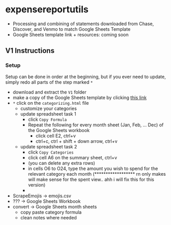 # expensereportutils
* Processing and combining of statements downloaded from Chase, Discover, and Venmo to match Google Sheets Template
* Google Sheets template link + resources: coming soon

## V1 Instructions
### Setup
Setup can be done in order at the beginning, but if you ever need to update, simply redo all parts of the step marked `*`
* download and extract the `V1` folder
* make a copy of the Google Sheets template by clicking [this link](https://docs.google.com/spreadsheets/d/103QHBMYBoI8n6MZCgLJl2yzjwSCeDDdJxejeyd8QNSE/copy)
* `*` click on the `categorizing.html` file
  * customize your categories
  * update spreadsheet task 1
    * click `Copy Formula`
    * Repeat the following for every month sheet (Jan, Feb, ... Dec) of the Google Sheets workbook
      * click cell E2, ctrl+v
      * ctrl+c, ctrl + shift + down arrow, ctrl+v
  * update spreadsheet task 2
    * click `Copy Categories`
    * click cell A6 on the summary sheet, ctrl+v
    * (you can delete any extra rows)
    * in cells O6 to O24, type the amount you wish to spend for the relevant category each month (****************** rn only makes will make sense for the spent view.. ahh i will fix this for this version)
    * 
* ScrapeEmojis -> emojis.csv
* ??? -> Google Sheets Workbook
* convert -> Google Sheets month sheets
  * copy paste category formula
  * clean notes where needed
